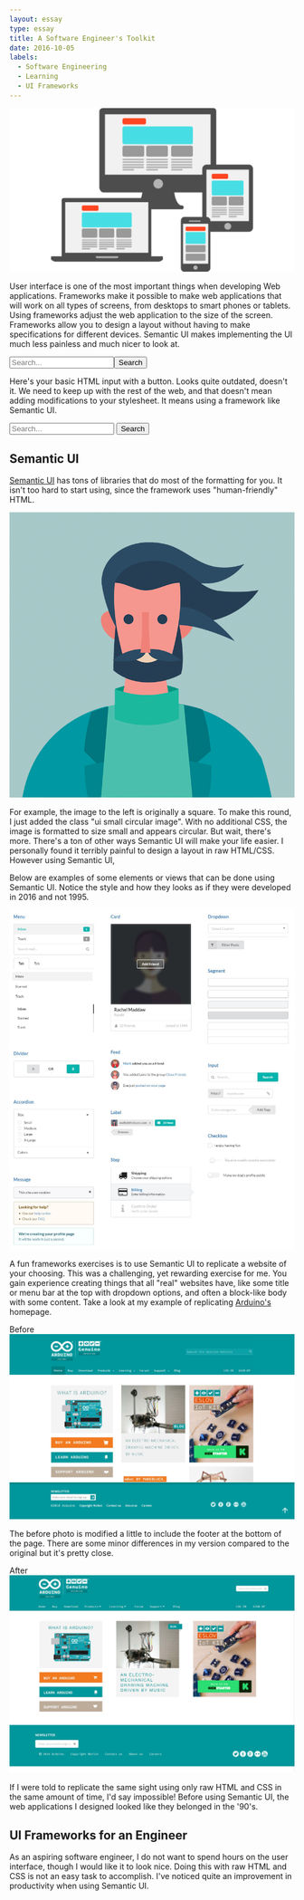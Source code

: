 ```yaml
---
layout: essay
type: essay
title: A Software Engineer's Toolkit
date: 2016-10-05
labels:
  - Software Engineering
  - Learning
  - UI Frameworks
---
```


<img class="ui medium centered rounded image" src="../images/ui.png">

User interface is one of the most important things when developing Web applications. Frameworks make it possible to make web applications that will work on all types of screens, from desktops to smart phones or tablets. Using frameworks adjust the web application to the size of the screen. Frameworks allow you to design a layout without having to make specifications for different devices.
Semantic UI makes implementing the UI much less painless and much nicer to look at. 

<input type="text" placeholder="Search..."><button type="button">Search</button>

Here's your basic HTML input with a button. Looks quite outdated, doesn't it. We need to keep up with the rest of the web, and that doesn't mean adding modifications to your stylesheet. It means using a framework like Semantic UI. 
<div class="ui action input">
  <input type="text" placeholder="Search...">
  <button class="ui button">Search</button>
</div>


<!--WHAT ARE UI FRAMEWORKS? -->
<!--WHY DO WE USE THEM? -->
<!--WHY NOT USE RAW HTML & CSS?-->
<!---IT IS A PAIN-->
<!---SEMANTIC UI MAKES THINGS EASY AND PRETTY-->

## Semantic UI

<a href="http://semantic-ui.com/">Semantic UI</a> has tons of libraries that do most of the formatting for you. It isn't too hard to start using, since the framework uses "human-friendly" HTML. 


<img class= "ui small floated circular image" src="../images/semantic_profile.png">

For example, the image to the left is originally a square. To make this round, I just added the class "ui small circular image". With no additional CSS, the image is formatted to size small and appears circular.
But wait, there's more. There's a ton of other ways Semantic UI will make your life easier. I personally found it terribly painful to design a layout in raw HTML/CSS. However using Semantic UI, 

Below are examples of some elements or views that can be done using Semantic UI. Notice the style and how they looks as if they were developed in 2016 and not 1995.

<img class="ui fluid image" src="../images/semantic.JPG">



A fun frameworks exercises is to use Semantic UI to replicate a website of your choosing. This was a challenging, yet rewarding exercise for me. You gain experience creating things that all "real" websites have, like some title or menu bar at the top with dropdown options, and often a block-like body with some content. Take a look at my example of replicating <a href="https://www.arduino.cc/"> Arduino's</a> homepage.
<!--<img class="ui medium floated image"src="../images/arduino_before">-->
<!--<img class="ui medium floated image"src="../images/arduino_after">-->

<div class="ui one column grid">
  <div class="column">
    <div class="ui fluid image">
      <div class="ui red right ribbon label">
        Before
      </div>
      <img src="/images/arduino_before.JPG">
    </div>
    <p>The before photo is modified a little to include the footer at the bottom of the page. There are some minor differences in my version compared to the original but it's pretty close. </p>
    <div class="ui fluid image">
      <div class="ui red right ribbon label">
        After
      </div>
      <img src="/images/arduino_after.JPG">
    </div>
  </div>
</div>


If I were told to replicate the same sight using only raw HTML and CSS in the same amount of time, I'd say impossible! Before using Semantic UI, the web applications I designed looked like they belonged in the '90's.

## UI Frameworks for an Engineer


<!--SOFFTWARE ENGINEERING BENEFITS:;-->
<!--- BE ABLE TO QUICKLY DEVELOP BEAUTIFUL WEB APPLICATIONS -->
As an aspiring software engineer, I do not want to spend hours on the user interface, though I would like it to look nice. Doing this with raw HTML and CSS is not an easy task to accomplish. I've noticed quite an improvement in productivity when using Semantic UI.
